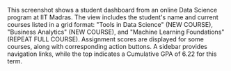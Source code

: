 This screenshot shows a student dashboard from an online Data Science program at IIT Madras. The view includes the student's name and current courses listed in a grid format: "Tools in Data Science" (NEW COURSE), "Business Analytics" (NEW COURSE), and "Machine Learning Foundations" (REPEAT FULL COURSE). Assignment scores are displayed for some courses, along with corresponding action buttons. A sidebar provides navigation links, while the top indicates a Cumulative GPA of 6.22 for this term.